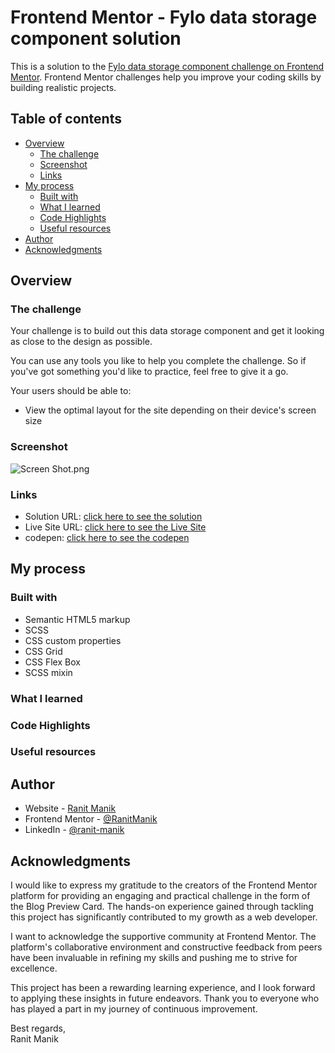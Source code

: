 # Frontend Mentor - Fylo data storage component solution

This is a solution to
the [Fylo data storage component challenge on Frontend Mentor](https://www.frontendmentor.io/challenges/fylo-data-storage-component-1dZPRbV5n).
Frontend Mentor challenges help you improve your coding skills by building realistic projects.

## Table of contents

- [Overview](#overview)
    - [The challenge](#the-challenge)
    - [Screenshot](#screenshot)
    - [Links](#links)
- [My process](#my-process)
    - [Built with](#built-with)
    - [What I learned](#what-i-learned)
    - [Code Highlights](#code-highlights)
    - [Useful resources](#Useful-resources)
- [Author](#author)
- [Acknowledgments](#acknowledgments)

## Overview

### The challenge

Your challenge is to build out this data storage component and get it looking as close to the design as possible.

You can use any tools you like to help you complete the challenge. So if you've got something you'd like to practice,
feel free to give it a go.

Your users should be able to:

- View the optimal layout for the site depending on their device's screen size

### Screenshot

![Screen Shot.png](Screen%20Shot.png)

### Links

- Solution
  URL: [click here to see the solution](https://www.frontendmentor.io/solutions/chat-app-css-illustration-using-scss-hnAyDz4Amg)
- Live Site
  URL: [click here to see the Live Site](https://ranitmanik.github.io/frontendmentor-challenges/FrontendMentor11%E2%80%94fylo-data-storage-component/)
- codepen: [click here to see the codepen](https://codepen.io/RANIT-MANIK/pen/mdoOgXg)

## My process

### Built with

- Semantic HTML5 markup
- SCSS
- CSS custom properties
- CSS Grid
- CSS Flex Box
- SCSS mixin

### What I learned

### Code Highlights

### Useful resources

## Author

- Website - [Ranit Manik](https://ranitmanik.github.io/Portfolio-1.0)
- Frontend Mentor - [@RanitManik](https://www.frontendmentor.io/profile/RanitManik)
- LinkedIn - [@ranit-manik](https://www.linkedin.com/in/ranit-manik/)

## Acknowledgments

I would like to express my gratitude to the creators of the Frontend Mentor platform for providing an engaging and
practical challenge in the form of the Blog Preview Card. The hands-on experience gained through tackling this project
has significantly contributed to my growth as a web developer.

I want to acknowledge the supportive community at Frontend Mentor. The platform's collaborative environment and
constructive feedback from peers have been invaluable in refining my skills and pushing me to strive for excellence.

This project has been a rewarding learning experience, and I look forward to applying these insights in future
endeavors. Thank you to everyone who has played a part in my journey of continuous improvement.

Best regards,<br>
Ranit Manik
